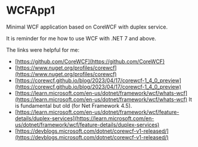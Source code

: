 # WCFApp1

Minimal WCF application based on CoreWCF with duplex service.

It is reminder for me how to use WCF with .NET 7 and above.

The links were helpful for me:
* [https://github.com/CoreWCF](https://github.com/CoreWCF)
* [https://www.nuget.org/profiles/corewcf](https://www.nuget.org/profiles/corewcf)
* [https://corewcf.github.io/blog/2023/04/17/corewcf-1_4_0_preview](https://corewcf.github.io/blog/2023/04/17/corewcf-1_4_0_preview)
* [https://learn.microsoft.com/en-us/dotnet/framework/wcf/whats-wcf](https://learn.microsoft.com/en-us/dotnet/framework/wcf/whats-wcf) It is fundamental but old (for Net Framework 4.5).
* [https://learn.microsoft.com/en-us/dotnet/framework/wcf/feature-details/duplex-services](https://learn.microsoft.com/en-us/dotnet/framework/wcf/feature-details/duplex-services)
* [https://devblogs.microsoft.com/dotnet/corewcf-v1-released/](https://devblogs.microsoft.com/dotnet/corewcf-v1-released/)
